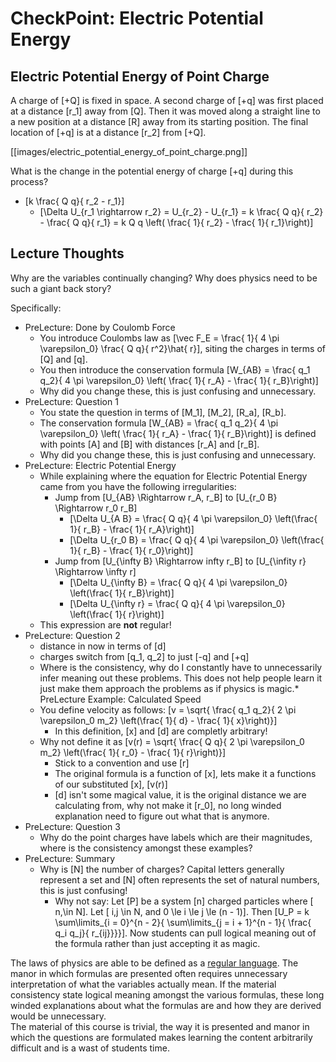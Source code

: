 # CheckPoint: Electric Potential Energy

## Electric Potential Energy of Point Charge
A charge of \[+Q\] is fixed in space. A second charge of \[+q\] was 
first placed at a distance \[r_1\] away from \[Q\]. Then it was moved 
along a straight line to a new position at a distance \[R\] away from 
its starting position. The final location of \[+q\] is at a distance \[r_2\] from \[+Q\].

[[images/electric_potential_energy_of_point_charge.png]]

What is the change in the potential energy of charge \[+q\] during this process?

* \[k \frac{ Q q}{ r_2 - r_1}\]
  * \[\Delta U_{r_1 \rightarrow r_2} = U_{r_2} - U_{r_1} = k \frac{ Q q}{ r_2} - \frac{ Q q}{ r_1} = k Q q \left( \frac{ 1}{ r_2} - \frac{ 1}{ r_1}\right)\]

## Lecture Thoughts

Why are the variables continually changing? Why does physics need to be such a giant back story?

Specifically:
* PreLecture: Done by Coulomb Force
  * You introduce Coulombs law as \[\vec F_E = \frac{ 1}{ 4 \pi \varepsilon_0} \frac{ Q q}{ r^2}\hat{ r}\], siting the charges in terms of  \[Q\] and \[q\].
  * You then introduce the conservation formula \[W_{AB} = \frac{ q_1 q_2}{ 4 \pi \varepsilon_0} \left( \frac{ 1}{ r_A} - \frac{ 1}{ r_B}\right)\]
  * Why did you change these, this is just confusing and unnecessary.
* PreLecture: Question 1
  * You state the question in terms of \[M_1\], \[M_2\], \[R_a\], \[R_b\].  
  * The conservation formula \[W_{AB} = \frac{ q_1 q_2}{ 4 \pi \varepsilon_0} \left( \frac{ 1}{ r_A} - \frac{ 1}{ r_B}\right)\] is defined with points \[A\] and \[B\] with distances \[r_A\] and \[r_B\].
  * Why did you change these, this is just confusing and unnecessary.
* PreLecture: Electric Potential Energy
  * While explaining where the equation for Electric Potential Energy came from you have the following irregularities:
    * Jump from \[U_{AB} \Rightarrow r_A, r_B\] to \[U_{r_0 B} \Rightarrow r_0 r_B\]
      * \[\Delta U_{A B} = \frac{ Q q}{ 4 \pi \varepsilon_0} \left(\frac{ 1}{ r_B} - \frac{ 1}{ r_A}\right)\] 
      * \[\Delta U_{r_0 B} = \frac{ Q q}{ 4 \pi \varepsilon_0} \left(\frac{ 1}{ r_B} - \frac{ 1}{ r_0}\right)\] 
    * Jump from \[U_{\infty B} \Rightarrow infty r_B\] to \[U_{\infity r} \Rightarrow \infty r\] 
      * \[\Delta U_{\infty B} = \frac{ Q q}{ 4 \pi \varepsilon_0} \left(\frac{ 1}{ r_B}\right)\] 
      * \[\Delta U_{\infty r} = \frac{ Q q}{ 4 \pi \varepsilon_0} \left(\frac{ 1}{ r}\right)\] 
  * This expression are **not** regular!
* PreLecture: Question 2
  * distance in now in terms of \[d\]
  * charges switch from \[q_1, q_2\] to just \[-q\] and \[+q\]
  * Where is the consistency, why do I constantly have to unnecessarily infer meaning out these problems.  This does not help people learn it just make them approach the problems as if physics is magic.* PreLecture Example: Calculated Speed
  * You define velocity as follows: \[v = \sqrt{ \frac{ q_1 q_2}{ 2 \pi \varepsilon_0 m_2} \left(\frac{ 1}{ d} - \frac{ 1}{ x}\right)}\]
      * In this definition, \[x\] and \[d\] are completly arbitrary!
  * Why not define it as \[v(r) = \sqrt{ \frac{ Q q}{ 2 \pi \varepsilon_0 m_2} \left(\frac{ 1}{ r_0} - \frac{ 1}{ r}\right)}\]
      * Stick to a convention and use \[r\]
      * The original formula is a function of \[x\], lets make it a functions of our substituted \[x\], \[v(r)\]
      * \[d\] isn't some magical value, it is the original distance we are calculating from, why not make it \[r_0\], no long winded explanation need to figure out what that is anymore.
* PreLecture: Question 3
  * Why do the point charges have labels which are their magnitudes, where is the consistency amongst these examples?
* PreLecture: Summary
  * Why is \[N\] the number of charges? Capital letters generally represent a set and \[N\] often represents the set of natural numbers, this is just confusing!
    * Why not say: Let \[P\] be a system \[n\] charged particles where \[ n,\in N\].  Let \[ i,j \in N, and 0 \le i \le j \le (n - 1)\].  Then \[U_P = k \sum\limits_{i = 0}^{n - 2}{ \sum\limits_{j = i + 1}^{n - 1}{ \frac{ q_i q_j}{ r_{ij}}}}\].  Now students can pull logical meaning out of the formula rather than just accepting it as magic.

The laws of physics are able to be defined as a [regular language](http://en.wikipedia.org/wiki/Regular_language).  The manor in which formulas are presented often requires unnecessary interpretation of what the variables actually mean.
If the material consistency state logical meaning amongst the various formulas, these long winded explanations about what the formulas are and how they are derived would be unnecessary.  
The material of this course is trivial, the way it is presented and manor in which the questions are formulated makes learning the content arbitrarily difficult and is a wast of students time.
